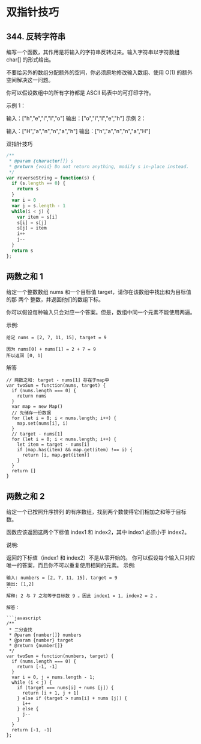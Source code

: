 # 双指针技巧

## 344. 反转字符串
编写一个函数，其作用是将输入的字符串反转过来。输入字符串以字符数组 char[] 的形式给出。

不要给另外的数组分配额外的空间，你必须原地修改输入数组、使用 O(1) 的额外空间解决这一问题。

你可以假设数组中的所有字符都是 ASCII 码表中的可打印字符。

 

示例 1：

输入：["h","e","l","l","o"]
输出：["o","l","l","e","h"]
示例 2：

输入：["H","a","n","n","a","h"]
输出：["h","a","n","n","a","H"]


双指针技巧
```javascript
/**
 * @param {character[]} s
 * @return {void} Do not return anything, modify s in-place instead.
 */
var reverseString = function(s) {
  if (s.length == 0) {
    return s
  }
  var i = 0
  var j = s.length - 1
  while(i < j) {
    var item = s[i]
    s[i] = s[j]
    s[j] = item
    i++
    j--
  }
  return s
};
```

## 两数之和 1
给定一个整数数组 nums 和一个目标值 target，请你在该数组中找出和为目标值的那 两个 整数，并返回他们的数组下标。

你可以假设每种输入只会对应一个答案。但是，数组中同一个元素不能使用两遍。

示例:
```
给定 nums = [2, 7, 11, 15], target = 9

因为 nums[0] + nums[1] = 2 + 7 = 9
所以返回 [0, 1]
```

解答
```
// 两数之和: target - nums[1] 存在于map中
var twoSum = function(nums, target) {
  if (nums.length === 0) {
    return nums
  }
  var map = new Map()
  // 先储存一份数据
  for (let i = 0; i < nums.length; i++) {
    map.set(nums[i], i)
  }
  // target - nums[1]
  for (let i = 0; i < nums.length; i++) {
    let item = target - nums[i]
    if (map.has(item) && map.get(item) !== i) {
      return [i, map.get(item)]
    }
  }
  return []
}
```


## 两数之和 2
给定一个已按照升序排列 的有序数组，找到两个数使得它们相加之和等于目标数。

函数应该返回这两个下标值 index1 和 index2，其中 index1 必须小于 index2。

说明:

返回的下标值（index1 和 index2）不是从零开始的。
你可以假设每个输入只对应唯一的答案，而且你不可以重复使用相同的元素。
示例:

```
输入: numbers = [2, 7, 11, 15], target = 9
输出: [1,2]
``
解释: 2 与 7 之和等于目标数 9 。因此 index1 = 1, index2 = 2 。

解答：

```javascript
/**
 * 二分查找
 * @param {number[]} numbers
 * @param {number} target
 * @return {number[]}
 */
var twoSum = function(numbers, target) {
  if (nums.length === 0) {
    return [-1, -1]
  }
  var i = 0, j = nums.length - 1;
  while (i < j) {
    if (target === nums[i] + nums [j]) {
      return [i + 1, j + 1]
    } else if (target > nums[i] + nums [j]) {
      i++
    } else {
      j--
    }
  }
  return [-1, -1]
};
```

